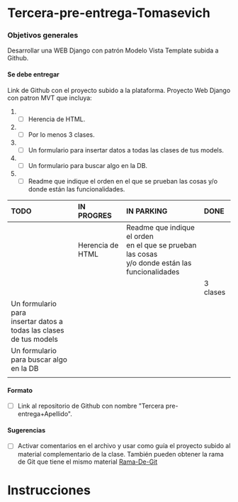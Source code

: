 # Tercera-pre-entrega-Tomasevich

### Objetivos generales

Desarrollar una WEB Django con patrón Modelo Vista Template subida a Github.

#### Se debe entregar

Link de Github con el proyecto subido a la plataforma.
Proyecto Web Django con patron MVT que incluya:

1. -[ ] Herencia de HTML.
2. -[ ] Por lo menos 3 clases.
3. -[ ] Un formulario para insertar datos a todas las clases de tus models.
4. -[ ] Un formulario para buscar algo en la DB.
5. -[ ] Readme que indique el orden en el que se prueban las cosas y/o donde están las funcionalidades.

| TODO                                                                         | IN PROGRES         | IN PARKING                                                                                                 | DONE       |
|:-----------------------------------------------------------------------------|:-------------------|:-----------------------------------------------------------------------------------------------------------|:-----------|
|                                                                              | Herencia de HTML   | Readme que indique el orden <br/>en el que se prueban las cosas <br/>y/o donde están las funcionalidades   |            |
|                                                                              |                    |                                                                                                            | 3 clases   |
| Un formulario para <br/>insertar datos a <br/>todas las clases de tus models |                    |                                                                                                            |            |
| Un formulario para buscar algo en la DB                                      |                    |                                                                                                            |            |
|                                                                              |                    |                                                                                                            |            |

#### Formato

- [ ] Link al repositorio de Github con nombre "Tercera pre-entrega+Apellido".

#### Sugerencias

- [ ] Activar comentarios en el archivo y usar como guía el proyecto subido al material complementario de la clase. 
También pueden obtener la rama de Git que tiene el mismo material 
[Rama-De-Git](https://github.com/NicolasPerezUNLaSMN/ProyectoCoder/tree/42e923e5a69f73d21abc07f4f33f0b899693f98a)

# Instrucciones


